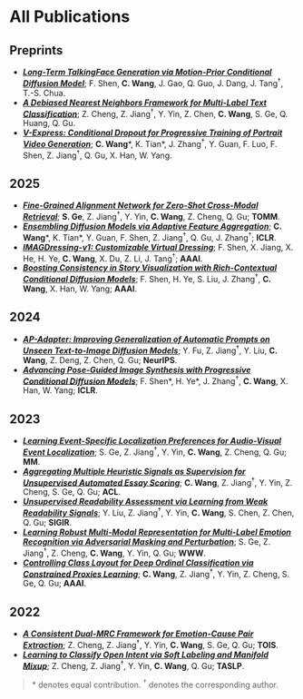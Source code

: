 # All Publications

## Preprints

- [***Long-Term TalkingFace Generation via Motion-Prior Conditional Diffusion Model***](https://arxiv.org/pdf/2502.09533); F. Shen, **C. Wang**, J. Gao, Q. Guo, J. Dang, J. Tang<sup>†</sup>, T.-S. Chua.
- [***A Debiased Nearest Neighbors Framework for Multi-Label Text Classification***](https://arxiv.org/abs/2408.03202); Z. Cheng, Z. Jiang<sup>†</sup>, Y. Yin, Z. Chen, **C. Wang**, S. Ge, Q. Huang, Q. Gu.
- [***V-Express: Conditional Dropout for Progressive Training of Portrait Video Generation***](https://arxiv.org/abs/2406.02511); **C. Wang**\*, K. Tian\*, J. Zhang<sup>†</sup>, Y. Guan, F. Luo, F. Shen, Z. Jiang<sup>†</sup>, Q. Gu, X. Han, W. Yang.

## 2025

- [***Fine-Grained Alignment Network for Zero-Shot Cross-Modal Retrieval***](https://dl.acm.org/doi/pdf/10.1145/3722223); **S. Ge**, Z. Jiang<sup>†</sup>, Y. Yin, **C. Wang**, Z. Cheng, Q. Gu; **TOMM**.
- [***Ensembling Diffusion Models via Adaptive Feature Aggregation***](https://arxiv.org/abs/2405.17082); **C. Wang**\*, K. Tian\*, Y. Guan, F. Shen, Z. Jiang<sup>†</sup>, Q. Gu, J. Zhang<sup>†</sup>; **ICLR**.
- [***IMAGDressing-v1: Customizable Virtual Dressing***](https://arxiv.org/abs/2407.12705); F. Shen, X. Jiang, X. He, H. Ye, **C. Wang**, X. Du, Z. Li, J. Tang<sup>†</sup>; **AAAI**.
- [***Boosting Consistency in Story Visualization with Rich-Contextual Conditional Diffusion Models***](https://arxiv.org/abs/2407.02482); F. Shen, H. Ye, S. Liu, J. Zhang<sup>†</sup>, **C. Wang**, X. Han, W. Yang; **AAAI**.

## 2024

- [***AP-Adapter: Improving Generalization of Automatic Prompts on Unseen Text-to-Image Diffusion Models***](https://openreview.net/pdf?id=46V9axmOuU); Y. Fu, Z. Jiang<sup>†</sup>, Y. Liu, **C. Wang**, Z. Deng, Z. Chen, Q. Gu; **NeurIPS**.
- [***Advancing Pose-Guided Image Synthesis with Progressive Conditional Diffusion Models***](https://doi.org/10.48550/arXiv.2310.06313); F. Shen\*, H. Ye\*, J. Zhang<sup>†</sup>, **C. Wang**, X. Han, W. Yang; **ICLR**.

## 2023

- [***Learning Event-Specific Localization Preferences for Audio-Visual Event Localization***](https://doi.org/10.1145/3581783.3612506); S. Ge, Z. Jiang<sup>†</sup>, Y. Yin, **C. Wang**, Z. Cheng, Q. Gu; **MM**.
- [***Aggregating Multiple Heuristic Signals as Supervision for Unsupervised Automated Essay Scoring***](https://aclanthology.org/2023.acl-long.782/); **C. Wang**, Z. Jiang<sup>†</sup>, Y. Yin, Z. Cheng, S. Ge, Q. Gu; **ACL**.
- [***Unsupervised Readability Assessment via Learning from Weak Readability Signals***](https://dl.acm.org/doi/10.1145/3539618.3591695); Y. Liu, Z. Jiang<sup>†</sup>, Y. Yin, **C. Wang**, S. Chen, Z. Chen, Q. Gu; **SIGIR**.
- [***Learning Robust Multi-Modal Representation for Multi-Label Emotion Recognition via Adversarial Masking and Perturbation***](https://doi.org/10.1145/3543507.3583258); S. Ge, Z. Jiang<sup>†</sup>, Z. Cheng, **C. Wang**, Y. Yin, Q. Gu; **WWW**.
- [***Controlling Class Layout for Deep Ordinal Classification via Constrained Proxies Learning***](https://doi.org/10.1609/aaai.v37i2.25345); **C. Wang**, Z. Jiang<sup>†</sup>, Y. Yin, Z. Cheng, S. Ge, Q. Gu; **AAAI**.

## 2022

- [***A Consistent Dual-MRC Framework for Emotion-Cause Pair Extraction***](https://doi.org/10.1145/3558548); Z. Cheng, Z. Jiang<sup>†</sup>, Y. Yin, **C. Wang**, S. Ge, Q. Gu; **TOIS**.
- [***Learning to Classify Open Intent via Soft Labeling and Manifold Mixup***](https://doi.org/10.1109/TASLP.2022.3145308); Z. Cheng, Z. Jiang<sup>†</sup>, Y. Yin, **C. Wang**, Q. Gu; **TASLP**.

> \* denotes equal contribution. <sup>†</sup> denotes the corresponding author.
